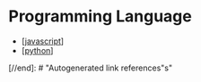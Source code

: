 # Programming Language

- [[javascript]]
- [[python]]

[//begin]: # "Autogenerated link references for markdown compatibility"
[javascript]: javascript/javascript "Javascript"
[python]: javascript/python "Python"

[//end]: # "Autogenerated link references"s"
